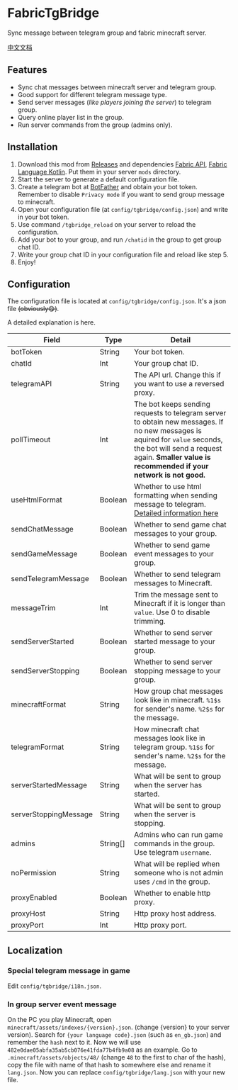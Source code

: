 # FabricTgBridge

Sync message between telegram group and fabric minecraft server.

[中文文档](./README_ZH.md)

## Features

- Sync chat messages between minecraft server and telegram group.
- Good support for different telegram message type.
- Send server messages (_like players joining the server_) to telegram group.
- Query online player list in the group.
- Run server commands from the group (admins only).

## Installation

1. Download this mod from [Releases](https://github.com/CuteNekoOwO/FabricTgBridge/releases) and dependencies [Fabric API](https://modrinth.com/mod/fabric-api/), [Fabric Language Kotlin](https://modrinth.com/mod/fabric-language-kotlin/). Put them in your server `mods` directory.
2. Start the server to generate a default configuration file.
3. Create a telegram bot at [BotFather](https://t.me/BotFather) and obtain your bot token. Remember to disable `Privacy mode` if you want to send group message to minecraft.
4. Open your configuration file (at `config/tgbridge/config.json`) and write in your bot token.
5. Use command `/tgbridge_reload` on your server to reload the configuration.
6. Add your bot to your group, and run `/chatid` in the group to get group chat ID.
7. Write your group chat ID in your configuration file and reload like step 5.
8. Enjoy!

## Configuration

The configuration file is located at `config/tgbridge/config.json`. It's a json file ~~(obviously😋)~~.

A detailed explanation is here.

| Field | Type | Detail                                                                                                                                                                                                                        |
| ----- | ---- |-------------------------------------------------------------------------------------------------------------------------------------------------------------------------------------------------------------------------------|
| botToken | String | Your bot token.                                                                                                                                                                                                               |
| chatId | Int | Your group chat ID.                                                                                                                                                                                                           |
| telegramAPI | String | The API url. Change this if you want to use a reversed proxy.                                                                                                                                                                 |
| pollTimeout | Int | The bot keeps sending requests to telegram server to obtain new messages. If no new messages is aquired for `value` seconds, the bot will send a request again. **Smaller value is recommended if your network is not good.** |
| useHtmlFormat | Boolean | Whether to use html formatting when sending message to telegram. [Detailed information here](https://core.telegram.org/bots/api#html-style)                                                                                   |
| sendChatMessage | Boolean | Whether to send game chat messages to your group.                                                                                                                                                                             |
| sendGameMessage | Boolean | Whether to send game event messages to your group.                                                                                                                                                                            |
| sendTelegramMessage | Boolean | Whether to send telegram messages to Minecraft.                                                                                                                                                                               |
| messageTrim | Int | Trim the message sent to Minecraft if it is longer than `value`. Use 0 to disable trimming.                                                                                                                                   |
| sendServerStarted | Boolean | Whether to send server started message to your group.                                                                                                                                                                         |
| sendServerStopping | Boolean | Whether to send server stopping message to your group.                                                                                                                                                                        |
| minecraftFormat | String | How group chat messages look like in minecraft. `%1$s` for sender's name. `%2$s` for the message.                                                                                                                             |
| telegramFormat | String | How minecraft chat messages look like in telegram group. `%1$s` for sender's name. `%2$s` for the message.                                                                                                                    |
| serverStartedMessage | String | What will be sent to group when the server has started.                                                                                                                                                                       |
| serverStoppingMessage | String | What will be sent to group when the server is stopping.                                                                                                                                                                       |
| admins | String[] | Admins who can run game commands in the group. Use telegram `username`.                                                                                                                                                       |
| noPermission | String | What will be replied when someone who is not admin uses `/cmd` in the group.                                                                                                                                                  |
| proxyEnabled | Boolean | Whether to enable http proxy.                                                                                                                                                                                                 |
| proxyHost | String | Http proxy host address.                                                                                                                                                                                                      |
| proxyPort | Int | Http proxy port.                                                                                                                                                                                                              |

## Localization

### Special telegram message in game

Edit `config/tgbridge/i18n.json`.

### In group server event message

On the PC you play Minecraft, open `minecraft/assets/indexes/{version}.json`. (change {version} to your server version). Search for `{your language code}.json` (such as `en_gb.json`) and remember the `hash` next to it. Now we will use `482e0dae05abfa35ab5cb076e41fda77b4fb9a08` as an example.
Go to `.minecraft/assets/objects/48/` (change `48` to the first to char of the hash), copy the file with name of that hash to somewhere else and rename it `lang.json`. Now you can replace `config/tgbridge/lang.json` with your new file.
